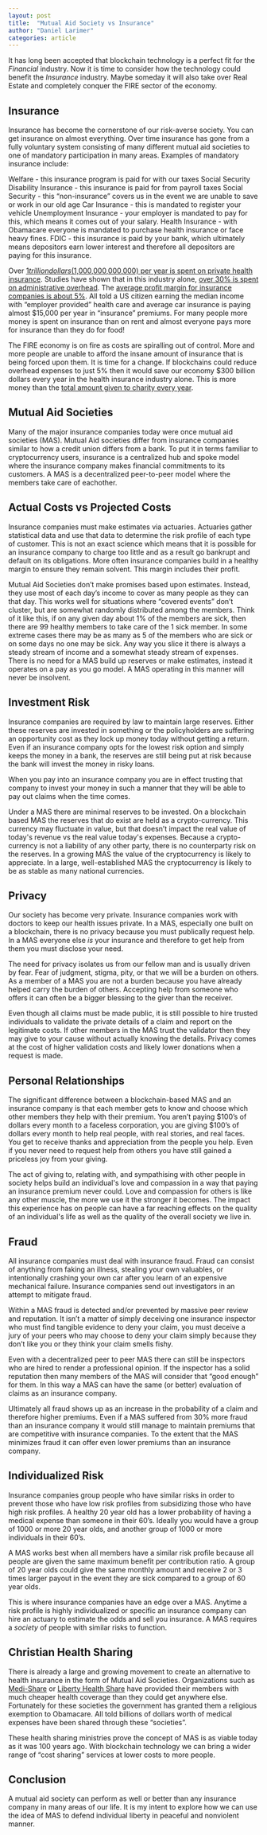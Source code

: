 ```yaml
---
layout: post
title:  "Mutual Aid Society vs Insurance"
author: "Daniel Larimer"
categories: article
---
```

It has long been accepted that blockchain technology is a perfect fit for the *Financial* industry. Now it is time to consider how the technology could benefit the *Insurance* industry. Maybe someday it will also take over Real Estate and completely conquer the FIRE sector of the economy.

<!--more-->

## Insurance
Insurance has become the cornerstone of our risk-averse society. You can get insurance on almost everything. 
Over time insurance has gone from a fully voluntary system consisting of many different mutual aid societies to one of 
mandatory participation in many areas. Examples of mandatory insurance include:

Welfare - this insurance program is paid for with our taxes
Social Security Disability Insurance - this insurance is paid for from payroll taxes
Social Security - this “non-insurance” covers us in the event we are unable to save or work in our old age
Car Insurance - this is mandated to register your vehicle
Unemployment Insurance - your employer is mandated to pay for this, which means it comes out of your salary.
Health Insurance - with Obamacare everyone is mandated to purchase health insurance or face heavy fines.
FDIC - this insurance is paid by your bank, which ultimately means depositors earn lower interest and therefore all depositors are paying for this insurance.

Over [$1 trillion dollars ($1,000,000,000,000) per year is spent on private health insurance](http://www.fool.com/investing/general/2015/01/04/heres-what-the-average-american-pays-for-health-in.aspx).  Studies have shown that in this industry alone, [over 30% is spent on administrative overhead](http://www.bloomberg.com/bw/articles/2013-04-10/the-reason-health-care-is-so-expensive-insurance-companies).  The [average profit margin for insurance companies is about 5%](http://www.investopedia.com/ask/answers/052515/what-usual-profit-margin-company-insurance-sector.asp).  All told a US citizen earning the median income with “employer provided” health care and average car insurance is paying almost $15,000 per year in “insurance” premiums.  For many people more money is spent on insurance than on rent and almost everyone pays more for insurance than they do for food!

The FIRE economy is on fire as costs are spiralling out of control. 
More and more people are unable to afford the insane amount of insurance that is being forced upon them.
It is time for a change. If blockchains could reduce overhead expenses to just 5% then it would save our economy 
$300 billion dollars every year in the health insurance industry alone.  This is more money than the [total amount
given to charity every year](http://www.charitychoices.com/chargive.asp).

## Mutual Aid Societies 
Many of the major insurance companies today were once mutual aid societies (MAS). Mutual Aid societies differ from insurance companies similar to how a credit union differs from a bank. To put it in terms familiar to cryptocurrency users, insurance is a centralized hub and spoke model where the insurance company makes financial commitments to its customers.  A MAS is a decentralized peer-to-peer model where the members take care of eachother. 

## Actual Costs vs Projected Costs
Insurance companies must make estimates via actuaries. Actuaries gather statistical data and use that data to determine the risk profile of each type of customer.  This is not an exact science which means that it is possible for an insurance company to charge too little and as a result go bankrupt and default on its obligations. More often insurance companies build in a healthy margin to ensure they remain solvent.  This margin includes their profit.  

Mutual Aid Societies don’t make promises based upon estimates. Instead, they use most of each day’s income to cover as many people as they can that day.  This works well for situations where “covered events” don’t cluster, but are somewhat randomly distributed among the members.  Think of it like this, if on any given day about 1% of the members are sick, then there are 99 healthy members to take care of the 1 sick member. In some extreme cases there may be as many as 5 of the members who are sick or on some days no one may be sick. Any way you slice it there is always a steady stream of income and a somewhat steady stream of expenses.  There is no need for a MAS build up reserves or make estimates, instead it operates on a pay as you go model. A MAS operating in this manner will never be insolvent. 

## Investment Risk 
Insurance companies are required by law to maintain large reserves. Either these reserves are invested in something or the policyholders are suffering an opportunity cost as they lock up money today without getting a return. Even if an insurance company opts for the lowest risk option and simply keeps the money in a bank, the reserves are still being put at risk because the bank will invest the money in risky loans.  

When you pay into an insurance company you are in effect trusting that company to invest your money in such a manner that they will be able to pay out claims when the time comes.

Under a MAS there are minimal reserves to be invested. On a blockchain based MAS the reserves that do exist are held as a crypto-currency. This currency may fluctuate in value, but that doesn’t impact the real value of today's revenue vs the real value today's expenses. Because a crypto-currency is not a liability of any other party, there is no counterparty risk on the reserves. In a growing MAS the value of the cryptocurrency is likely to appreciate.  In a large, well-established MAS the cryptocurrency is likely to be as stable as many national currencies.

## Privacy 
Our society has become very private. Insurance companies work with doctors to keep our health issues private. In a MAS, especially one built on a blockchain, there is no privacy because you must publically request help. In a MAS everyone else *is* your insurance and therefore to get help from them you must disclose your need.

The need for privacy isolates us from our fellow man and is usually driven by fear. Fear of judgment, stigma, pity, or that we will be a burden on others. As a member of a MAS you are not a burden because you have already helped carry the burden of others. Accepting help from someone who offers it can often be a bigger blessing to the giver than the receiver. 

Even though all claims must be made public, it is still possible to hire trusted individuals to validate the private details of a claim and report on the legitimate costs. If other members in the MAS trust the validator then they may give to your cause without actually knowing the details. Privacy comes at the cost of higher validation costs and likely lower donations when a request is made.

## Personal Relationships 
The significant difference between a blockchain-based MAS and an insurance company is that each member gets to know and choose which other members they help with their premium. You aren’t paying $100’s of dollars every month to a faceless corporation, you are giving $100’s of dollars every month to help real people, with real stories, and real faces.  You get to receive thanks and appreciation from the people you help.  Even if you never need to request help from others you have still gained a priceless joy from your giving. 

The act of giving to, relating with, and sympathising with other people in society helps build an individual's love and compassion in a way that paying an insurance premium never could.  Love and compassion for others is like any other muscle, the more we use it the stronger it becomes. The impact this experience has on people can have a far reaching effects on the quality of an individual's life as well as the quality of the overall society we live in. 

## Fraud 
All insurance companies must deal with insurance fraud. Fraud can consist of anything from faking an illness, stealing your own valuables, or intentionally crashing your own car after you learn of an expensive mechanical failure. Insurance companies send out investigators in an attempt to mitigate fraud. 

Within a MAS fraud is detected and/or prevented by massive peer review and reputation. It isn’t a matter of simply deceiving one insurance inspector who must find tangible evidence to deny your claim, you must deceive a jury of your peers who may choose to deny your claim simply because they don’t like you or they think your claim smells fishy. 

Even with a decentralized peer to peer MAS there can still be inspectors who are hired to render a professional opinion. If the inspector has a solid reputation then many members of the MAS will consider that “good enough” for them.  In this way a MAS can have the same (or better) evaluation of claims as an insurance company.

Ultimately all fraud shows up as an increase in the probability of a claim and therefore higher premiums. Even if a MAS suffered from 30% more fraud than an insurance company it would still manage to maintain premiums that are competitive with insurance companies. To the extent that the MAS minimizes fraud it can offer even lower premiums than an insurance company.

## Individualized Risk 
Insurance companies group people who have similar risks in order to prevent those who have low risk profiles from subsidizing those who have high risk profiles. A healthy 20 year old has a lower probability of having a medical expense than someone in their 60’s.  Ideally you would have a  group of 1000 or more 20 year olds, and another group of 1000 or more individuals in their 60’s. 

A MAS works best when all members have a similar risk profile because all people are given the same maximum benefit per contribution ratio.  A group of 20 year olds could give the same monthly amount and receive 2 or 3 times larger payout in the event they are sick compared to a group of 60 year olds. 

This is where insurance companies have an edge over a MAS. Anytime a risk profile is highly individualized or specific an insurance company can hire an actuary to estimate the odds and sell you insurance.  A MAS requires a *society* of people with similar risks to function.

## Christian Health Sharing 

There is already a large and growing movement to create an alternative to health insurance in the form of Mutual Aid Societies.  Organizations such as [Medi-Share](https://mychristiancare.org/medi-share/) or [Liberty Health Share](http://www.libertyhealthshare.org/) have provided their members with much cheaper health coverage than they could get anywhere else. Fortunately for these societies the government has granted them a religious exemption to Obamacare.  All told billions of dollars worth of medical expenses have been shared through these “societies”.   

These health sharing ministries prove the concept of MAS is as viable today as it was 100 years ago.  With blockchain technology we can bring a wider range of “cost sharing” services at lower costs to more people.    

## Conclusion

A mutual aid society can perform as well or better than any insurance company in many areas of our life. It is my intent to explore how we can use the idea of MAS to defend individual liberty in peaceful and nonviolent manner.  


 




